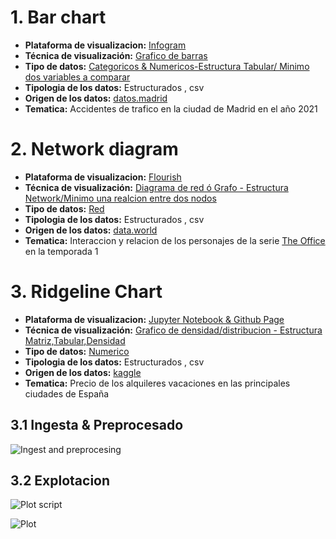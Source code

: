 # 1. Bar chart

* **Plataforma de visualizacion:** [Infogram](https://infogram.com/madrid-traffic-accidents-2021-1h8n6m3nzyr5j4x?live)
* **Técnica de visualización:** [Grafico de barras](https://datavizcatalogue.com/methods/bar_chart.html)
* **Tipo de datos:** [Categoricos & Numericos-Estructura Tabular/ Minimo dos variables a comparar](https://www.data-to-viz.com/)
* **Tipologia de los datos:** Estructurados , csv
* **Origen de los datos:** [datos.madrid](https://datos.madrid.es/sites/v/index.jsp?vgnextoid=7c2843010d9c3610VgnVCM2000001f4a900aRCRD&vgnextchannel=374512b9ace9f310VgnVCM100000171f5a0aRCRD)
* **Tematica:** Accidentes de trafico en la ciudad de Madrid en el año 2021

# 2. Network diagram 

* **Plataforma de visualizacion:** [Flourish](https://public.flourish.studio/visualisation/7741938/)
* **Técnica de visualización:** [Diagrama de red ó Grafo - Estructura Network/Minimo una realcion entre dos nodos](https://datavizcatalogue.com/methods/network_diagram.html)
* **Tipo de datos:** [Red](https://www.data-to-viz.com/)
* **Tipologia de los datos:** Estructurados , csv
* **Origen de los datos:** [data.world](https://data.world/abhinavr8/the-office-scripts-dataset)
* **Tematica:** Interaccion y relacion de los personajes de la serie [The Office](https://www.sensacine.com/series/serie-199/temporada-724/reparto/) en la temporada 1

# 3. Ridgeline Chart 

* **Plataforma de visualizacion:** [Jupyter Notebook & Github Page](https://orezzak.github.io/orrezak.github.io/)
* **Técnica de visualización:** [Grafico de densidad/distribucion - Estructura Matriz,Tabular,Densidad](https://www.data-to-viz.com/graph/ridgeline.html)
* **Tipo de datos:** [Numerico](https://www.data-to-viz.com/)
* **Tipologia de los datos:** Estructurados , csv
* **Origen de los datos:** [kaggle](https://www.kaggle.com/datamarket/alojamientos-tursticos)
* **Tematica:** Precio de los alquileres vacaciones en las principales ciudades de España

## 3.1 Ingesta & Preprocesado 

![Ingest and preprocesing](https://user-images.githubusercontent.com/93130320/141484355-09b039b5-83e6-4ea8-8305-84d9fe69dbd7.jpg)

## 3.2 Explotacion

![Plot script](https://user-images.githubusercontent.com/93130320/141484397-670e0a88-04ba-42c1-8212-e7d54a825169.jpg)

![Plot](https://user-images.githubusercontent.com/93130320/141484421-6f26106d-1eb8-4727-bcd3-3b0c87898a99.jpg)
